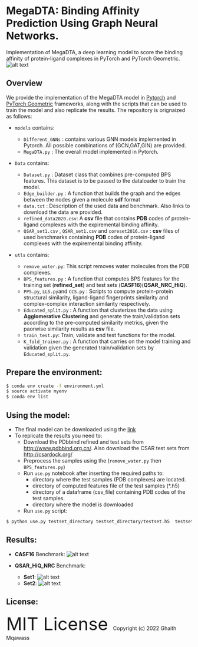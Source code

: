 # MegaDTA: Binding Affinity Prediction Using Graph Neural Networks.
Implementation of MegaDTA, a deep learning model to score the binding affinity of protein-ligand complexes in PyTorch and PyTorch Geometric.
![alt text](https://github.com/ghaith-mq/MegaDTA/blob/main/MegaDTA.png)

## Overview

We provide the implementation of the MegaDTA model in [Pytorch](https://github.com/pytorch/pytorch) and [PyTorch Geometric](https://pytorch-geometric.readthedocs.io/) frameworks, along with the scripts that can be used to train the model and also replicate the results. The repository is orignaized as follows:

- `models` contains:
  - `Different_GNNs` : contains various GNN models implemented in Pytorch. All possible combinations of (GCN,GAT,GIN) are provided. 
  - `MegaDTA.py` : The overall model implemented in Pytorch.


- `Data` contains:
  - `Dataset.py` : Dataset class that combines pre-computed BPS features. This dataset is to be passed to the dataloader to train the model.
  - `Edge_builder.py` : A function that builds the graph and the edges between the nodes given a molecule **sdf** format
  - `data.txt` : Description of the used data and benchmark. Also links to download the data are provided.
  - `refined_data2020.csv`: A **csv** file that contains **PDB** codes of protein-ligand complexes with the expiremental binding affinity.
  - `QSAR_set1.csv` , `QSAR_set1.csv`  and `coreset2016.csv` : **csv** files of used benchmarks containing  **PDB** codes of protein-ligand complexes with the expiremental binding affinity.


- `utls` contains: 
  - `remove_water.py`: This script removes water molecules from the PDB complexes.
  - `BPS_features.py` : A function that computes BPS features for the training set (**refined_set**) and test sets (**CASF16**)(**QSAR_NRC_HiQ**).
  - `PPS.py`, `LLS.py`and `CCS.py` : Scripts to compute protein-protein structural similarity, ligand-ligand fingerprints similarity and complex-complex interaction similarity respectively.
  - `Educated_split.py` : A function that clusterizes the data using **Agglomerative Clustering** and generate the train/validation sets  according to the pre-computed similarity metrics, given the paorwise similarity results as **csv** file.
  - `train_test.py`: Train, validate and test functions for the model.
  - `K_fold_trainer.py` : A function that carries on the model training and validation given the generated train/validation sets by `Educated_split.py`. 

## Prepare the environment:

```sh
$ conda env create -f environment.yml
$ source activate myenv
$ conda env list
```

## Using the model:
- The final model can be downloaded using the [link](https://drive.google.com/file/d/1RJiA_hi6yfZP8IzH30UtnvaJvQXwjNAH/view?usp=sharing) 
- To replicate the results you need to:
  - Download the PDbbind refined and test sets from  http://www.pdbbind.org.cn/. Also download the CSAR test sets from http://csardock.org/
  - Preprocess the samples using the (`remove_water.py` then `BPS_features.py`)
  - Run `use.py` notebook after inserting the required paths to: 
     - directory where the test samples (PDB complexes) are located.
     - directory of computed features file of the test samples (*.h5) 
     - directory of a dataframe (csv_file) containing PDB codes of the test samples.
     - directory where the model is downloaded 
  - Run `use.py` script:
```sh
$ python use.py testset_directory testset_directory/testset.h5  testset_directory/pdb_codes.csv  model_directory.pt
```
## Results:
- **CASF16** Benchmark:
![alt text](https://github.com/ghaith-mq/MegaDTA/blob/main/results/correlation_plots_casf.png)

- **QSAR_HiQ_NRC** Benchmark:
  - **Set1**:
![alt text](https://github.com/ghaith-mq/MegaDTA/blob/main/results/cor_plots_csar1.png)
  - **Set2**:
![alt text](https://github.com/ghaith-mq/MegaDTA/blob/main/results/cor_plots_csar2.png)

## License:
 <font size = "7" >  MIT License </font>
 Copyright (c) 2022 Ghaith Mqawass


